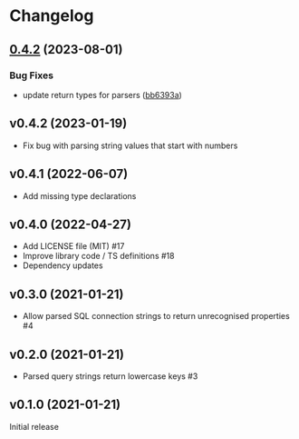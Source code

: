 # Changelog

## [0.4.2](https://github.com/tediousjs/connection-string/compare/v0.4.1...v0.4.2) (2023-08-01)


### Bug Fixes

* update return types for parsers ([bb6393a](https://github.com/tediousjs/connection-string/commit/bb6393a7456afd5cb5759e63c3f9ec2a9e0b8f48))

## v0.4.2 (2023-01-19)

- Fix bug with parsing string values that start with numbers

## v0.4.1 (2022-06-07)

- Add missing type declarations

## v0.4.0 (2022-04-27)

- Add LICENSE file (MIT) #17
- Improve library code / TS definitions #18
- Dependency updates

## v0.3.0 (2021-01-21)

- Allow parsed SQL connection strings to return unrecognised properties #4

## v0.2.0 (2021-01-21)

- Parsed query strings return lowercase keys #3

## v0.1.0 (2021-01-21)

Initial release
